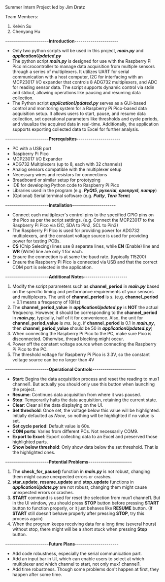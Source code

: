 Summer Intern Project led by Jim Dratz

Team Members:
1. Kelvin Su
2. Chenyang Hu

----------------------**Introduction**----------------------
- Only two python scripts will be used in this project, ***main.py*** and ***applicationUpdated.py***
- The python script ***main.py*** is designed for use with the Raspberry Pi Pico microcontroller to manage data acquisition from multiple sensors through a series of multiplexers. It utilizes UART for serial communication with a host computer, I2C for interfacing with an MCP23017 I/O expander that controls 8 ADG732 multiplexers, and ADC for reading sensor data. The script supports dynamic control via stdin and stdout, allowing operations like pausing and resuming data collection.
- The Python script ***applicationUpdated.py*** serves as a GUI-based control and monitoring system for a Raspberry Pi Pico-based data acquisition setup. It allows users to start, pause, and resume data collection, set operational parameters like thresholds and cycle periods, and visualize the acquired data in real-time. Additionally, the application supports exporting collected data to Excel for further analysis.

----------------------**Prerequisites**----------------------
- PC with a USB port
- Raspberry Pi Pico
- MCP23017 I/O Expander
- ADG732 Multiplexers (up to 8, each with 32 channels)
- Analog sensors compatible with the multiplexer setup
- Necessary wires and resistors for connections
- Breadboard or similar setup for prototyping
- IDE for developing Python code to Raspberry Pi Pico
- Libraries used in the program (e.g. ***PyQt5***, ***pyserial***, ***openpyxl***, ***numpy***)
- (Optional) Serial terminal software (e.g. ***Putty***, ***Tera Term***)

----------------------**Installation**----------------------
- Connect each multiplexer's control pins to the specified GPIO pins on the Pico as per the script settings.    (e.g. Connect the MCP23017 to the Raspberry Pi Pico via I2C, SDA to Pin2, SCL to Pin3)
- The Raspberry Pi Pico is used for providing power for ADG732 multiplexers, and the constant voltage source is  used for providing power for testing PCBs.
- **CS** (Chip Selecing) lines use 8 separate lines, while **EN** (Enable) line and **WR** (Write) line are only 1 for each.
- Ensure the connection is at same the baud rate. (typically 115200)
- Ensure the Raspberry Pi Pico is connected via USB and that the correct COM port is selected in the application.

----------------------**Additional Notes**----------------------
1. Modify the script parameters such as **channel_period** in ***main.py*** based on the specific timing and performance requirements of your sensors and multiplexers. The unit of **channel_period** is *s*. (e.g. **channel_period** = 0.1 means a frequecny of 10Hz)
2. The **channel_period_value** in ***applicationUpdated.py*** is **NOT** the actual frequecny. However, it should be corresponding to the **channel_period** in ***main.py***, typically, half of it for convenience. Also, the unit for **channel_period_value** is *ms*. (e.g. if **channel_period** is 0.1 in ***main.py***, then **channel_period_value** should be 50 in ***applicationUpdated.py***)
3. When connecting the Raspberry Pi Pico to the PC, make sure Pico is disconnected. Otherwise, thread blocking might occur.
4. Power off the constant voltage source when connecting the Raspberry Pi Pico to the PC.
5. The threshold voltage for Raspberry Pi Pico is 3.3V, so the constant voltage source can be no larger than 4V

----------------------**Operational Controls**----------------------
- **Start**: Begins the data acquisition process and reset the reading to mux1 channel1. But actually you should only use this button when launching the project.
- **Resume**: Continues data acquisition from where it was paused.
- **Stop**: Temporarily halts the data acquisition, retaining the current state.
- **Clear**: Clear all the data displaying on the UI.
- **Set threshold**: Once set, the voltage below this value will be highlighted. Initially defaulted as *None*, so nothing will be highlighted if no value is set.
- **Set cycle period**: Default value is 60s.
- **COM ports**: Varies from different PCs. Not necessarily COM9.
- **Export to Excel**: Export collecting data to an Excel and preserved those highlighted parts.
- **Show below threshold**: Only show data below the set threshold. That is the highlighted ones.


----------------------**Potential Problems**----------------------
1. The **check_for_pause()** function in ***main.py*** is not robust, changing them might cause unexpected errors or crashes. 
2. **star_update**, **resume_update** and **stop_update** functions in ***applicationUpdate.py*** are not robust, changing them might cause unexpected errors or crashes.
3. **START** command is used for reset the selection from mux1 channel1. But in the UI window, you should press **STOP** button before pressing **START** button to function properly, or it just behaves like **RESUME** button. (If **START** still doesn't behave properly after pressing **STOP**, try this process again)
4. When the program keeps receiving data for a long time (several hours) without stop, there might will be a short stuck when pressing **Stop** button.

----------------------**Future Plans**----------------------
- Add code robustness, especially the serial communication part. 
- Add an input bar in UI, which can enable users to select at which multiplexer and which channel to start, not only mux1 channel1. 
- Add time robustness. Though some problems don't happen at first, they happen after some time.
